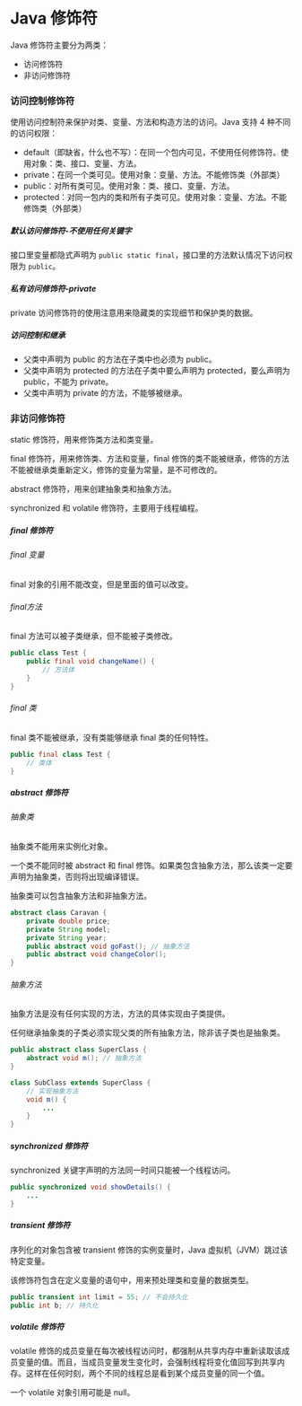 # Java 修饰符

Java 修饰符主要分为两类：

* 访问修饰符
* 非访问修饰符

### 访问控制修饰符

使用访问控制符来保护对类、变量、方法和构造方法的访问。Java 支持 4 种不同的访问权限：

* default（即缺省，什么也不写）：在同一个包内可见，不使用任何修饰符。使用对象：类、接口、变量、方法。
* private：在同一个类可见。使用对象：变量、方法。不能修饰类（外部类）
* public：对所有类可见。使用对象：类、接口、变量、方法。
* protected：对同一包内的类和所有子类可见。使用对象：变量、方法。不能修饰类（外部类）

##### 默认访问修饰符-不使用任何关键字

接口里变量都隐式声明为 `public static final`，接口里的方法默认情况下访问权限为 `public`。

##### 私有访问修饰符-private

private 访问修饰符的使用注意用来隐藏类的实现细节和保护类的数据。

##### 访问控制和继承

* 父类中声明为 public 的方法在子类中也必须为 public。
* 父类中声明为 protected 的方法在子类中要么声明为 protected，要么声明为 public，不能为 private。
* 父类中声明为 private 的方法，不能够被继承。

### 非访问修饰符

static 修饰符，用来修饰类方法和类变量。

final 修饰符，用来修饰类、方法和变量，final 修饰的类不能被继承，修饰的方法不能被继承类重新定义，修饰的变量为常量，是不可修改的。

abstract 修饰符，用来创建抽象类和抽象方法。

synchronized 和 volatile 修饰符，主要用于线程编程。

##### final 修饰符

###### final 变量

final 对象的引用不能改变，但是里面的值可以改变。

###### final方法

final 方法可以被子类继承，但不能被子类修改。

```java
public class Test {
    public final void changeName() {
        // 方法体
    }
}
```

###### final 类

final 类不能被继承，没有类能够继承 final 类的任何特性。

```java
public final class Test {
    // 类体
}
```

##### abstract 修饰符

###### 抽象类

抽象类不能用来实例化对象。

一个类不能同时被 abstract 和 final 修饰。如果类包含抽象方法，那么该类一定要声明为抽象类，否则将出现编译错误。

抽象类可以包含抽象方法和非抽象方法。

```java
abstract class Caravan {
    private double price;
    private String model;
    private String year;
    public abstract void goFast(); // 抽象方法
    public abstract void changeColor();
}
```

###### 抽象方法

抽象方法是没有任何实现的方法，方法的具体实现由子类提供。

任何继承抽象类的子类必须实现父类的所有抽象方法，除非该子类也是抽象类。

```java
public abstract class SuperClass {
    abstract void m(); // 抽象方法
}

class SubClass extends SuperClass {
    // 实现抽象方法
    void m() {
        ...
    }
}
```

##### synchronized 修饰符

synchronized 关键字声明的方法同一时间只能被一个线程访问。

```java
public synchronized void showDetails() {
    ...
}
```

##### transient 修饰符

序列化的对象包含被 transient 修饰的实例变量时，Java 虚拟机（JVM）跳过该特定变量。

该修饰符包含在定义变量的语句中，用来预处理类和变量的数据类型。

```java
public transient int limit = 55; // 不会持久化
public int b; // 持久化
```

##### volatile 修饰符

volatile 修饰的成员变量在每次被线程访问时，都强制从共享内存中重新读取该成员变量的值。而且，当成员变量发生变化时，会强制线程将变化值回写到共享内存。这样在任何时刻，两个不同的线程总是看到某个成员变量的同一个值。

一个 volatile 对象引用可能是 null。



